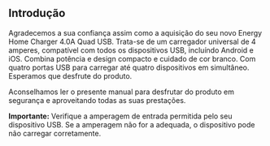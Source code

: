 ## Introdução
Agradecemos a sua confiança assim como a aquisição do seu novo Energy Home Charger 4.0A Quad USB. Trata-se de um carregador universal de 4 amperes, compatível com todos os dispositivos USB, incluíndo Android e iOS. Combina potência e design compacto e cuidado de cor branco. Com quatro portas USB para carregar até quatro dispositivos em simultâneo. Esperamos que desfrute do produto.

Aconselhamos ler o presente manual para desfrutar do produto em segurança e aproveitando todas as suas prestações.

**Importante:** Verifique a amperagem de entrada permitida pelo seu dispositivo USB. Se a amperagem não for a adequada, o dispositivo pode não carregar corretamente.
